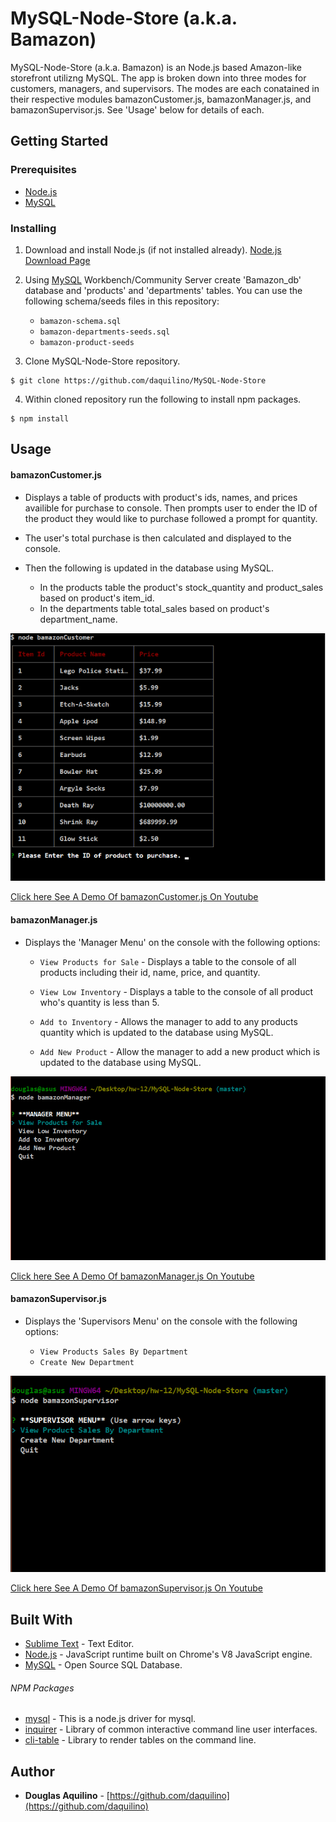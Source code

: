 # MySQL-Node-Store (a.k.a. Bamazon)
	
MySQL-Node-Store (a.k.a. Bamazon) is an Node.js based Amazon-like storefront utilizng MySQL. The app is broken down into three modes for customers, managers, and supervisors.  The modes are each conatained in their respective modules bamazonCustomer.js, bamazonManager.js, and bamazonSupervisor.js. See 'Usage' below for details of each. 

	
## Getting Started

### Prerequisites

* [Node.js](https://nodejs.org) 
* [MySQL](https://www.mysql.com/)


### Installing

1. Download and install Node.js (if not installed already). 
[Node.js Download Page](https://nodejs.org/en/download/)

2. Using [MySQL](https://www.mysql.com/) Workbench/Community Server  create 'Bamazon_db' database 
and 'products' and 'departments' tables. 
You can use the following schema/seeds files in this repository:
	
	* `bamazon-schema.sql`
	* `bamazon-departments-seeds.sql`
	* `bamazon-product-seeds`

3. Clone MySQL-Node-Store repository. 

```
$ git clone https://github.com/daquilino/MySQL-Node-Store
```

4. Within cloned repository run the following to install npm packages.

```
$ npm install
```


## Usage
#### bamazonCustomer.js

* Displays a table of products with product's ids, names, and prices availible for purchase to console. Then prompts user to ender the ID of the product they would like to purchase followed a prompt for quantity.

* The user's total purchase is then calculated and displayed to the console.

* Then the following is updated in the database using MySQL.
	* In the products table the product's stock_quantity and product_sales based on product's item_id.
	* In the departments table total_sales based on product's department_name. 

<img src="/images/customer.png" alt="bamazonCustomer screenshot" width="640">

 
 [Click here See A Demo Of bamazonCustomer.js On Youtube](https://www.youtube.com/watch?v=aYcN7VBt1L0)



 #### bamazonManager.js

*  Displays the 'Manager Menu' on the console with the following options:
	
	* `View Products for Sale` - Displays a table to the console of all products including their id, name, price, and quantity.

	* `View Low Inventory` - Displays a table to the console of all product who's quantity is less than 5.

	* `Add to Inventory` - Allows the manager to add to any products quantity which is updated to the database using MySQL.
	
	* `Add New Product` -  Allow the manager to add a new product which is updated to the database using MySQL.

<img src="/images/manager.png" alt="bamazonManager screenshot" width="640">

[Click here See A Demo Of bamazonManager.js On Youtube](https://www.youtube.com/watch?v=8DppxLZ7bqE)


#### bamazonSupervisor.js

*  Displays the 'Supervisors Menu' on the console with the following options:
	
	* `View Products Sales By Department`
	* `Create New Department`
	


<img src="/images/supervisor.png" alt="bamazonSupervisor screenshot" width="640">

[Click here See A Demo Of bamazonSupervisor.js On Youtube](https://www.youtube.com/watch?v=UW71qn9o-Qo)


## Built With

* [Sublime Text](https://www.sublimetext.com/) - Text Editor.
* [Node.js](https://nodejs.org) - JavaScript runtime built on Chrome's V8 JavaScript engine.
* [MySQL](https://www.mysql.com/) - Open Source SQL Database.

###### NPM Packages

* [mysql](https://www.npmjs.com/package/mysql)	- This is a node.js driver for mysql.
* [inquirer](https://www.npmjs.com/package/inquirer) - Library of common interactive command line user interfaces.
* [cli-table](https://www.npmjs.com/package/cli-table)	- Library to render tables on the command line.



## Author

* **Douglas Aquilino** - [https://github.com/daquilino](https://github.com/daquilino)